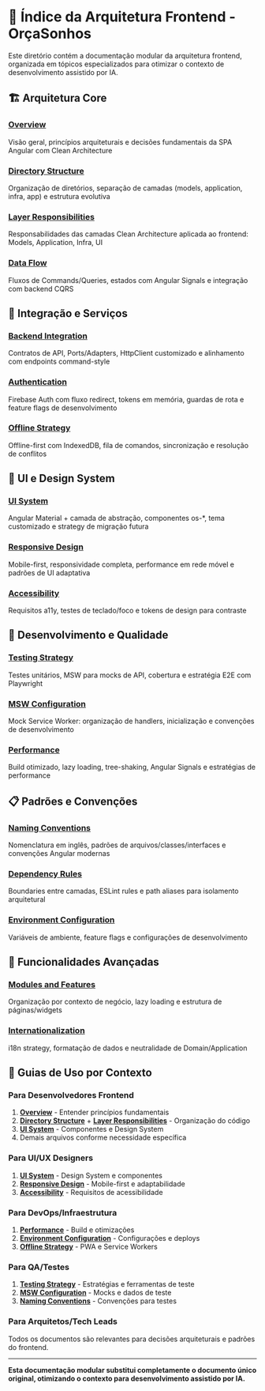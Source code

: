 # 🎯 Índice da Arquitetura Frontend - OrçaSonhos

Este diretório contém a documentação modular da arquitetura frontend, organizada em tópicos especializados para otimizar o contexto de desenvolvimento assistido por IA.

## 🏗️ Arquitetura Core

### **[Overview](./overview.md)**
Visão geral, princípios arquiteturais e decisões fundamentais da SPA Angular com Clean Architecture

### **[Directory Structure](./directory-structure.md)** 
Organização de diretórios, separação de camadas (models, application, infra, app) e estrutura evolutiva

### **[Layer Responsibilities](./layer-responsibilities.md)**
Responsabilidades das camadas Clean Architecture aplicada ao frontend: Models, Application, Infra, UI

### **[Data Flow](./data-flow.md)**
Fluxos de Commands/Queries, estados com Angular Signals e integração com backend CQRS

## 🔌 Integração e Serviços

### **[Backend Integration](./backend-integration.md)**
Contratos de API, Ports/Adapters, HttpClient customizado e alinhamento com endpoints command-style

### **[Authentication](./authentication.md)**
Firebase Auth com fluxo redirect, tokens em memória, guardas de rota e feature flags de desenvolvimento

### **[Offline Strategy](./offline-strategy.md)**
Offline-first com IndexedDB, fila de comandos, sincronização e resolução de conflitos

## 🎨 UI e Design System

### **[UI System](./ui-system.md)**
Angular Material + camada de abstração, componentes os-*, tema customizado e strategy de migração futura

### **[Responsive Design](./responsive-design.md)**
Mobile-first, responsividade completa, performance em rede móvel e padrões de UI adaptativa

### **[Accessibility](./accessibility.md)**
Requisitos a11y, testes de teclado/foco e tokens de design para contraste

## 🧪 Desenvolvimento e Qualidade

### **[Testing Strategy](./testing-strategy.md)**
Testes unitários, MSW para mocks de API, cobertura e estratégia E2E com Playwright

### **[MSW Configuration](./msw-configuration.md)**
Mock Service Worker: organização de handlers, inicialização e convenções de desenvolvimento

### **[Performance](./performance.md)**
Build otimizado, lazy loading, tree-shaking, Angular Signals e estratégias de performance

## 📋 Padrões e Convenções

### **[Naming Conventions](./naming-conventions.md)**
Nomenclatura em inglês, padrões de arquivos/classes/interfaces e convenções Angular modernas

### **[Dependency Rules](./dependency-rules.md)** 
Boundaries entre camadas, ESLint rules e path aliases para isolamento arquitetural

### **[Environment Configuration](./environment-configuration.md)**
Variáveis de ambiente, feature flags e configurações de desenvolvimento

## 🔄 Funcionalidades Avançadas

### **[Modules and Features](./modules-features.md)**
Organização por contexto de negócio, lazy loading e estrutura de páginas/widgets

### **[Internationalization](./internationalization.md)**
i18n strategy, formatação de dados e neutralidade de Domain/Application

## 📍 Guias de Uso por Contexto

### Para Desenvolvedores Frontend
1. **[Overview](./overview.md)** - Entender princípios fundamentais
2. **[Directory Structure](./directory-structure.md)** + **[Layer Responsibilities](./layer-responsibilities.md)** - Organização do código
3. **[UI System](./ui-system.md)** - Componentes e Design System
4. Demais arquivos conforme necessidade específica

### Para UI/UX Designers
1. **[UI System](./ui-system.md)** - Design System e componentes
2. **[Responsive Design](./responsive-design.md)** - Mobile-first e adaptabilidade
3. **[Accessibility](./accessibility.md)** - Requisitos de acessibilidade

### Para DevOps/Infraestrutura
1. **[Performance](./performance.md)** - Build e otimizações
2. **[Environment Configuration](./environment-configuration.md)** - Configurações e deploys
3. **[Offline Strategy](./offline-strategy.md)** - PWA e Service Workers

### Para QA/Testes
1. **[Testing Strategy](./testing-strategy.md)** - Estratégias e ferramentas de teste
2. **[MSW Configuration](./msw-configuration.md)** - Mocks e dados de teste
3. **[Naming Conventions](./naming-conventions.md)** - Convenções para testes

### Para Arquitetos/Tech Leads
Todos os documentos são relevantes para decisões arquiteturais e padrões do frontend.

---

**Esta documentação modular substitui completamente o documento único original, otimizando o contexto para desenvolvimento assistido por IA.**